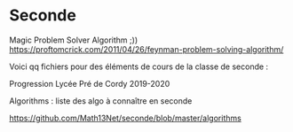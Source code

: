 # Seconde

Magic Problem Solver Algorithm ;)) https://proftomcrick.com/2011/04/26/feynman-problem-solving-algorithm/


Voici qq fichiers pour des éléments de cours de la classe de seconde :



Progression Lycée Pré de Cordy 2019-2020



Algorithms : liste des algo à connaître en seconde

https://github.com/Math13Net/seconde/blob/master/algorithms

